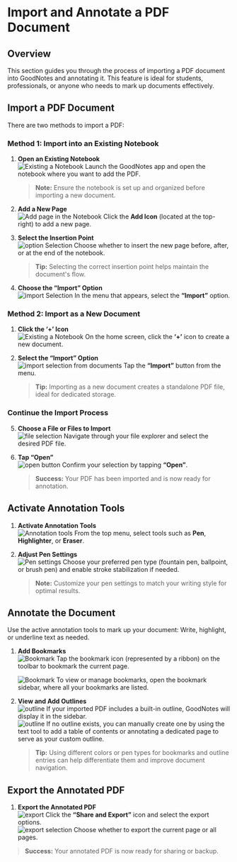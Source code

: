 # Import and Annotate a PDF Document


## Overview
This section guides you through the process of importing a PDF document into GoodNotes and annotating it. This feature is ideal for students, professionals, or anyone who needs to mark up documents effectively.


## Import a PDF Document

There are two methods to import a PDF:

### Method 1: Import into an Existing Notebook

1. **Open an Existing Notebook**  
   ![Existing a Notebook](./assets/notebook/documents-view-with-notebook.png)
   Launch the GoodNotes app and open the notebook where you want to add the PDF.
   
   > **Note:** Ensure the notebook is set up and organized before importing a new document.

2. **Add a New Page**  
   ![Add page in the Notebook](./assets/notebook/existing_documents_add_page.png)
   Click the **Add Icon** (located at the top-right) to add a new page.

3. **Select the Insertion Point**  
   ![option Selection](./assets/notebook/option-selection.png)
      Choose whether to insert the new page before, after, or at the end of the notebook.

   > **Tip:** Selecting the correct insertion point helps maintain the document's flow.

4. **Choose the “Import” Option**  
   ![import Selection ](./assets/notebook/import-selection.png)
   In the menu that appears, select the **“Import”** option.

### Method 2: Import as a New Document

1. **Click the ‘+’ Icon**  
   ![Existing a Notebook](./assets/notebook/documents-view-with-notebook.png)
   On the home screen, click the **‘+’** icon to create a new document.

2. **Select the “Import” Option**  
   ![import selection from documents](./assets/notebook/Import-from-documents.png)
   Tap the **“Import”** button from the menu.
   
   > **Tip:** Importing as a new document creates a standalone PDF file, ideal for dedicated storage.

### Continue the Import Process

5. **Choose a File or Files to Import**  
   ![file selection](./assets/notebook/file-selection.png)
   Navigate through your file explorer and select the desired PDF file.

6. **Tap “Open”**  
![open button](./assets/notebook/Open-file.png)
   Confirm your selection by tapping **“Open”**.  
   
   > **Success:** Your PDF has been imported and is now ready for annotation.

## Activate Annotation Tools

1. **Activate Annotation Tools**  
![Annotation tools](./assets/notebook/annotation-tools.png)
   From the top menu, select tools such as **Pen**, **Highlighter**, or **Eraser**.

2. **Adjust Pen Settings**  
![Pen settings](./assets/notebook/pen-setting.png)
   Choose your preferred pen type (fountain pen, ballpoint, or brush pen) and enable stroke stabilization if needed.
   
   > **Note:** Customize your pen settings to match your writing style for optimal results.

## Annotate the Document
   Use the active annotation tools to mark up your document: Write, highlight, or underline text as needed.

1. **Add Bookmarks**  
![Bookmark](./assets/notebook/bookmark-in-notebook.png)
   Tap the bookmark icon (represented by a ribbon) on the toolbar to bookmark the current page.

   ![Bookmark](./assets/notebook/view-bookmark.png)
   To view or manage bookmarks, open the bookmark sidebar, where all your bookmarks are listed.

2. **View and Add Outlines**  
![outline](./assets/notebook/outline-selection.png)
   If your imported PDF includes a built-in outline, GoodNotes will display it in the sidebar.  
   ![outline](./assets/notebook/outline-editting.png)
   If no outline exists, you can manually create one by using the text tool to add a table of contents or annotating a dedicated page to serve as your custom outline.
     
   > **Tip:** Using different colors or pen types for bookmarks and outline entries can help differentiate them and improve document navigation.

## Export the Annotated PDF

1. **Export the Annotated PDF**  
![export](./assets/notebook/export-button.png)
Click the **“Share and Export”** icon and select the export options.  
![export selection](./assets/notebook/export-selections.png)
Choose whether to export the current page or all pages.
    
 > **Success:** Your annotated PDF is now ready for sharing or backup.
